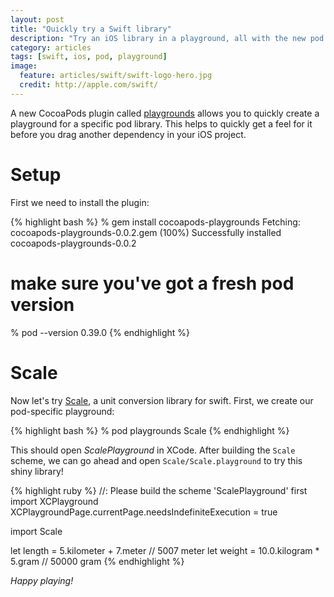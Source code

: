```yaml
---
layout: post
title: "Quickly try a Swift library"
description: "Try an iOS library in a playground, all with the new pod plugin"
category: articles
tags: [swift, ios, pod, playground]
image:
  feature: articles/swift/swift-logo-hero.jpg
  credit: http://apple.com/swift/
---
```


A new CocoaPods plugin called [playgrounds](https://github.com/neonichu/ThisCouldBeUsButYouPlaying) allows you to quickly create a playground for a specific pod library. This helps to quickly get a feel for it before you drag another dependency in your iOS project.


# Setup

First we need to install the plugin:

{% highlight bash %}
% gem install cocoapods-playgrounds
Fetching: cocoapods-playgrounds-0.0.2.gem (100%)
Successfully installed cocoapods-playgrounds-0.0.2

# make sure you've got a fresh pod version
% pod --version
0.39.0
{% endhighlight %}


# Scale

Now let's try [Scale](https://github.com/onmyway133/Scale), a unit conversion library for swift. First, we create our pod-specific playground:

{% highlight bash %}
% pod playgrounds Scale
{% endhighlight %}

This should open *ScalePlayground* in XCode. After building the `Scale` scheme, we can go ahead and open `Scale/Scale.playground` to try this shiny library!

{% highlight ruby %}
//: Please build the scheme 'ScalePlayground' first
import XCPlayground
XCPlaygroundPage.currentPage.needsIndefiniteExecution = true

import Scale

let length = 5.kilometer + 7.meter  // 5007 meter
let weight = 10.0.kilogram * 5.gram // 50000 gram
{% endhighlight %}


*Happy playing!*
